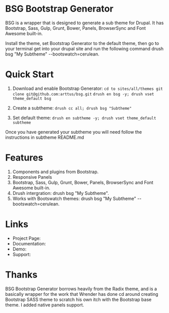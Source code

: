 # BSG Bootstrap Generator
BSG is a wrapper that is designed to generate a sub theme for Drupal. It has 
Bootstrap, Sass, Gulp, Grunt, Bower, Panels, BrowserSync and Font Awesome built-in.

Install the theme, set Bootstrap Generator to the default theme, then go to your 
terminal get into your drupal site and run the following command
drush bsg "My Subtheme" --bootswatch=cerulean.

# Quick Start
1. Download and enable Bootstrap Generator: 
`cd to sites/all/themes git `
`clone git@github.com:arttus/bsg.git`
`drush en bsg -y; drush vset theme_default bsg`

2. Create a subtheme: 
`drush cc all; drush bsg "Subtheme"`

3. Set default theme:
`drush en subtheme -y; drush vset theme_default subtheme`

Once you have generated your subtheme you will need follow the instructions in subtheme README.md

# Features
1. Components and plugins from Bootstrap.
2. Responsive Panels
5. Bootstrap, Sass, Gulp, Grunt, Bower, Panels, BrowserSync and Font Awesome built-in.
6. Drush intergration: drush bsg "My Subtheme".
8. Works with Bootswatch themes: drush bsg "My Subtheme" --bootswatch=cerulean.

# Links
* Project Page:    
* Documentation:   
* Demo:           
* Support:         

# Thanks
BSG Bootstrap Generator borrows heavily from the Radix theme, 
and is a basically wrapper for the work that Wrender has done 
cd around creating 
Bootstrap SASS theme to scratch his own itch with the Bootstrap 
base theme. I added native panels support.